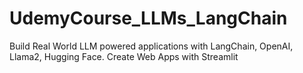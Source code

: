 # UdemyCourse_LLMs_LangChain
Build Real World LLM powered applications with LangChain, OpenAI, Llama2, Hugging Face. Create Web Apps with Streamlit
